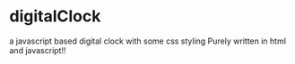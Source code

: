# digitalClock
a javascript based digital clock with some css styling
Purely written in html and javascript!!
